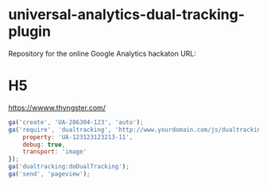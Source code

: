# universal-analytics-dual-tracking-plugin
Repository for the online Google Analytics hackaton
URL: 
# H5
https://wwww.thyngster.com/


```javascript
ga('create', 'UA-286304-123', 'auto');
ga('require', 'dualtracking', 'http://www.yourdomain.com/js/dualtracking.js', {
    property: 'UA-123123123213-11',
    debug: true,
    transport: 'image'
});
ga('dualtracking:doDualTracking');
ga('send', 'pageview');
